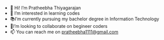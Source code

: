 - 👋 Hi! I’m Pratheebha Thiyagarajan
- 🥰 I’m interested in learning codes
- 📚I’m currently pursuing my bachelor degree in Information Technology
- 🤝I’m looking to collaborate on begineer coders
- 📫 You can reach me on pratheebha1111@gmail.com

<!---
Prathee11/Prathee11 is a ✨ special ✨ repository because its `README.md` (this file) appears on your GitHub profile.
You can click the Preview link to take a look at your changes.
--->
